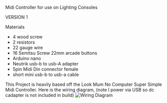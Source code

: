 
Midi Controller for use on Lighting Consoles

VERSION 1

Materials

- 4 wood screw
- 2 resistors
- 22 gauge wire
- 16 Semitsu Screw 22mm arcade buttons
- Arduino nano
- Neutrik usb-b to usb-A adapter
- 5pin Midi Din connector female
- short mini usb-b to usb-a cable

This Project is heavily based off the Look Mum No Computer Super Simple Midi Controller.
Here is the wiring diagram, (note I power via USB so dc cadapter is not included in build)
![Wiring Diagram](https://images.squarespace-cdn.com/content/v1/5912db7ee6f2e1435dbab4fd/6194e345-e583-481f-aa95-1d65a0954b8a/super+simplemidi+keyboard+copy.jpg?format=2500w)
